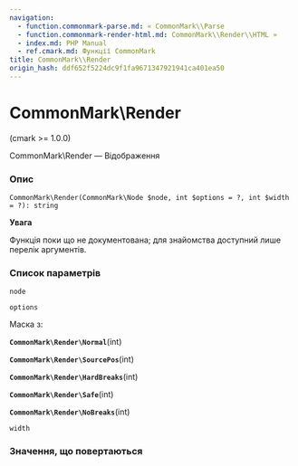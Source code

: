 ```yaml
---
navigation:
  - function.commonmark-parse.md: « CommonMark\\Parse
  - function.commonmark-render-html.md: CommonMark\\Render\\HTML »
  - index.md: PHP Manual
  - ref.cmark.md: Функції CommonMark
title: CommonMark\\Render
origin_hash: ddf652f5224dc9f1fa9671347921941ca401ea50
---
```

# CommonMark\\Render

(cmark >= 1.0.0)

CommonMark\\Render — Відображення

### Опис

```methodsynopsis
CommonMark\Render(CommonMark\Node $node, int $options = ?, int $width = ?): string
```

**Увага**

Функція поки що не документована; для знайомства доступний лише перелік аргументів.

### Список параметрів

`node`

`options`

Маска з:

**`CommonMark\Render\Normal`**(int)

**`CommonMark\Render\SourcePos`**(int)

**`CommonMark\Render\HardBreaks`**(int)

**`CommonMark\Render\Safe`**(int)

**`CommonMark\Render\NoBreaks`**(int)

`width`

### Значення, що повертаються
